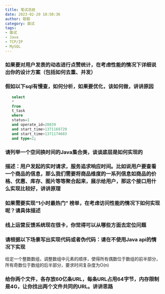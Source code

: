 ```yaml
---
title: 笔试总结
date: 2023-02-20 18:50:36
author: 聪聪
category: 面试
tags:
- 面试
- Java
- TCP/IP
- MySQL
---
```



### 如果要对用户发表的动态进行点赞统计，在考虑性能的情况下详细说出你的设计方案（包括如何去重、并发）

### 假如以下sql有慢查，如何分析，如果要优化，该如何做，讲讲原因

 ```sql
    select
    *
    from
    t_task
    where
    status=1
    and operate_id=20839
    and start_time>1371169729
    and start_time<1371174603
    and type=2;
```

### 请列举一个空间换时间的Java集合类，谈谈底层是如何实现的

### 描述：用户发起的实时请求，服务追求响应时间。比如说用户要查看一个商品的信息，那么我们需要将商品维度的一系列信息如商品的价格、优惠、库存、图片等等聚合起来，展示给用户，那这个接口用什么实现比较好，讲讲原理

### 如果需要实现“1小时最热门” 榜单，在考虑访问性能的情况下如何实现呢？请具体描述

### 线上运营反馈系统现在很卡，你觉得可以从哪些方面去定位问题

### 请根据以下场景写出实现代码或者伪代码：请在不使用Java api的情况下实现
给定一个整数数组，调整数组中元素的顺序，使得所有偶数位于数组的前半部分，所有奇数位于数组的后半部分，要求时间复杂度为O(n)

### 给你两个文件，各存放60亿条URL，每条URL占用64字节，内存限制是4G，让你找出两个文件共同的URL。讲讲思路
